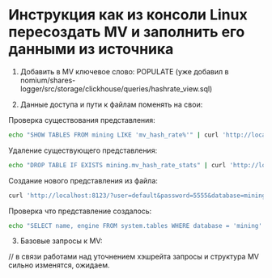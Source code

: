 # Инструкция как из консоли Linux пересоздать MV и заполнить его данными из источника

1. Добавить в MV ключевое слово: POPULATE (уже добавил в nomium/shares-logger/src/storage/clickhouse/queries/hashrate_view.sql)

2. Данные доступа и пути к файлам поменять на свои:

Проверка существования представления:
```bash
echo "SHOW TABLES FROM mining LIKE 'mv_hash_rate%'" | curl 'http://localhost:8123/?database=mining' --data-binary @- -u default:5555
```

Удаление существующего представления:
```bash
echo "DROP TABLE IF EXISTS mining.mv_hash_rate_stats" | curl 'http://localhost:8123/?database=mining' --data-binary @- -u default:5555
```

Создание нового представления из файла:
```bash
curl 'http://localhost:8123/?user=default&password=5555&database=mining' --data-binary @/home/ro/projects/nomium/dev/stratum/nomium/shares-logger/src/storage/clickhouse/queries/hashrate_view.sql
```

Проверка что представление создалось:
```bash
echo "SELECT name, engine FROM system.tables WHERE database = 'mining' AND name = 'mv_hash_rate_stats'" | curl 'http://localhost:8123/?database=mining' --data-binary @- -u default:5555
```

3. Базовые запросы к MV:

// в связи работами над уточнением хэшрейта запросы и структура MV сильно изменятся, ожидаем.  
